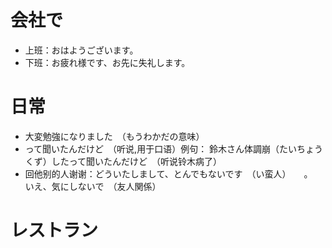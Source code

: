 # 会社で

* 上班：おはようございます。 
* 下班：お疲れ様です、お先に失礼します。

# 日常
* 大変勉強になりました　（もうわかだの意味）
* って聞いたんだけど　（听说,用于口语）例句： 鈴木さん体調崩（たいちょうくず）したって聞いたんだけど　（听说铃木病了）
* 回他别的人谢谢：どういたしまして、とんでもないです　（い蛮人）　　。　いえ、気にしないで　（友人関係）


# レストラン